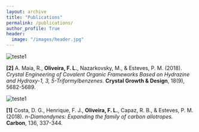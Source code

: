 ```yaml
---
layout: archive
title: "Publications"
permalink: /publications/
author_profile: True
header:
  image: "/images/header.jpg"
---
```


<img src="{{ site.url }}{{ site.baseurl }}/images/publications/TOC_2.png" alt="teste1">

**[2]** A. Maia, R., **Oliveira, F. L.**, Nazarkovsky, M., & Esteves, P. M. (2018). *Crystal Engineering of Covalent Organic Frameworks Based on Hydrazine and Hydroxy-1, 3, 5-Triformylbenzenes.* **Crystal Growth & Design**, 18(9), 5682-5689.

<img src="{{ site.url }}{{ site.baseurl }}/images/publications/TOC_1.png" alt="teste1">

**[1]** Costa, D. G., Henrique, F. J., **Oliveira, F. L.**, Capaz, R. B., & Esteves, P. M. (2018). *n-Diamondynes: Expanding the family of carbon allotropes.* **Carbon**, 136, 337-344.
